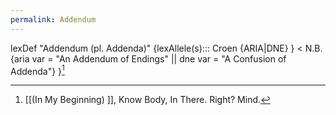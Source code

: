 ```yaml
---
permalink: Addendum
---
```

lexDef "Addendum (pl. Addenda)" {lexAllele(s)::: Croen {ARIA|DNE} } < N.B. {aria var = "An Addendum of Endings" || dne var = "A Confusion of Addenda"} }[^AddendumCroen]

[^AddendumCroen]: [[(In My Beginning) ]], Know Body, In There. Right? Mind.
